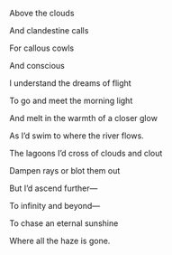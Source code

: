 Above the clouds 

And clandestine calls

For callous cowls 

And conscious 

  

  

I understand the dreams of flight 

To go and meet the morning light

And melt in the warmth of a closer glow

As I’d swim to where the river flows. 

  

The lagoons I’d cross of clouds and clout

Dampen rays or blot them out 

But I’d ascend further—

To infinity and beyond—

To chase an eternal sunshine

Where all the haze is gone.